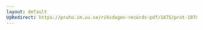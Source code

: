 ```yaml
---
layout: default
UpRedirect: https://pruto.im.uu.se/riksdagen-records-pdf/1875/prot-1875--ak--009/prot-1875--ak--009_049.pdf
---
```

